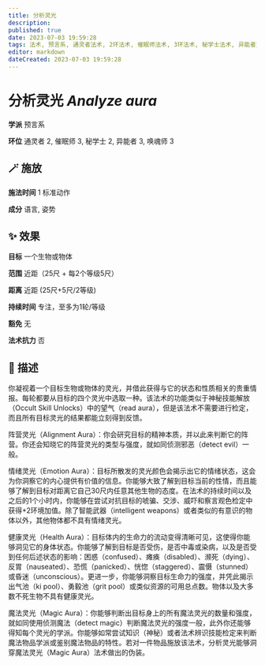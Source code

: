 ```yaml
---
title: 分析灵光
description: 
published: true
date: 2023-07-03 19:59:28
tags: 法术, 预言系, 通灵者法术, 2环法术, 催眠师法术, 3环法术, 秘学士法术, 异能者法术, 唤魂师法术
editor: markdown
dateCreated: 2023-07-03 19:59:28
---
```


# **分析灵光** *Analyze aura*

**学派** 预言系 

**环位** 通灵者 2, 催眠师 3, 秘学士 2, 异能者 3, 唤魂师 3

## 🪄 施放

**施法时间** 1 标准动作

**成分** 语言, 姿势

## ✨ 效果 

**目标** 一个生物或物体 

**范围** 近距（25尺 + 每2个等级5尺）

**距离** 近距 (25尺+5尺/2等级)  

**持续时间** 专注，至多为1轮/等级 

**豁免** 无

**法术抗力** 否

## 📖 描述

你凝视着一个目标生物或物体的灵光，并借此获得与它的状态和性质相关的贵重情报。每轮都要从目标的四个灵光中选取一种。该法术的功能类似于神秘技能解放（Occult Skill Unlocks）中的望气（read aura），但是该法术不需要进行检定，而且所有目标灵光的结果都能立刻得到反馈。

阵营灵光（Alignment Aura）：你会研究目标的精神本质，并以此来判断它的阵营。你还会知晓它的阵营灵光的类型与强度，就如同侦测邪恶（detect evil）一般。

情绪灵光（Emotion Aura）：目标所散发的灵光颜色会揭示出它的情绪状态，这会为你洞察它的内心提供有价值的信息。你能够大致了解到目标当前的性情，而且能够了解到目标对距离它自己30尺内任意其他生物的态度。在法术的持续时间以及之后的1个小时内，你能够在尝试对抗目标的唬骗、交涉、威吓和察言观色检定中获得+2环境加值。除了智能武器（intelligent weapons）或者类似的有意识的物体以外，其他物体都不具有情绪灵光。

健康灵光（Health Aura）：目标体内的生命力的流动变得清晰可见，这使得你能够洞见它的身体状态。你能够了解到目标是否受伤，是否中毒或染病，以及是否受到任何后述状态的影响：困惑（confused）、瘫痪（disabled）、濒死（dying）、反胃（nauseated）、恐慌（panicked）、恍惚（staggered）、震慑（stunned）或昏迷（unconscious）。更进一步，你能够洞察目标生命力的强度，并凭此揭示出气池（ki pool）、勇毅池（grit pool）或类似资源的可用总点数。物体以及大多数不死生物不具有健康灵光。

魔法灵光（Magic Aura）：你能够判断出目标身上的所有魔法灵光的数量和强度，就如同使用侦测魔法（detect magic）判断魔法灵光的强度一般，此外你还能够得知每个灵光的学派。你能够如常尝试知识（神秘）或者法术辨识技能检定来判断魔法物品学派或鉴别魔法物品的特性。若对一件物品施放该法术，分析灵光能够洞穿魔法灵光（Magic Aura）法术做出的伪装。
    
